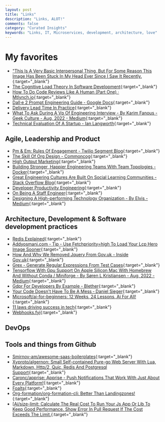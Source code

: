 ```yaml
---
layout: post
title: "Links"
description: "Links, ALOT!"
comments: false
category: "Curated Insights"
keywords: "Links, IT, Microservices, development, architecture, love"
---
```

<!-- markdownlint-disable MD033 MD020 MD025-->
# My favorites<a name="favorites"></a>

- ["This Is A Very Basic Interpersonal Thing, But For Some Reason This Image Has Been Stuck In My Head Ever Since I Saw It Recently.](https://twitter.com/jaltma/status/1558867098922893314){:target="_blank"}
- [The Cognitive Load Theory In Software Development](https://thevaluable.dev/cognitive-load-theory-software-developer/){:target="_blank"}
- [How To Do Code Reviews Like A Human (Part One) · Mtlynch.io](https://mtlynch.io/human-code-reviews-1/){:target="_blank"}
- [Dall·e 2 Prompt Engineering Guide - Google Docs](https://docs.google.com/document/d/11WlzjBT0xRpQhP9tFMtxzd0q6ANIdHPUBkMV-YB043U/edit?pli=1#heading=h.iddx5smvg85u){:target="_blank"}
- [Delivery Lead Time In Practice](https://isthisit.nz/posts/2022/delivery-lead-time-in-practice/){:target="_blank"}
- [What To Ask During A Vp Of Engineering Interview - By Karim Fanous - Geek Culture - Aug, 2022 - Medium](https://medium.com/geekculture/what-to-ask-during-a-vp-of-engineering-interview-67b7c98babb2){:target="_blank"}
- [Technical Evaluation Of A Startup - Ian Langworth](https://blog.langworth.com/tech-eval){:target="_blank"}

## Agile, Leadership and Product<a name="agile"></a>

- [Pm & Em: Rules Of Engagement - Twilio Segment Blog](https://segment.com/blog/product-manager-engineering-manager-rules-of-engagement/){:target="_blank"}
- [The Skill Of Org Design - Commoncog](https://commoncog.com/org-design-skill/){:target="_blank"}
- [High Output Marketing](https://www.positivehuman.co/articles/high-output-marketing){:target="_blank"}
- [Building Stronger, Happier Engineering Teams With Team Topologies - Docker](https://www.docker.com/blog/building-stronger-happier-engineering-teams-with-team-topologies/){:target="_blank"}
- [Great Engineering Cultures Are Built On Social Learning Communities - Stack Overflow Blog](https://stackoverflow.blog/2022/08/04/great-engineering-cultures-are-built-on-social-learning-communities/){:target="_blank"}
- [Developer Productivity Engineering](https://medium.com/wise-engineering/platform-engineering-kpis-6a3215f0ee14){:target="_blank"}
- [On Being A Staff Engineer](https://mhlakhani.com/blog/2022/08/on-being-a-staff-engineer/){:target="_blank"}
- [Designing A High-performing Technology Organization - By Elvis - Medium](https://the-elvis.medium.com/designing-a-technology-organization-c2d4e34f1e75){:target="_blank"}

## Architecture, Development & Software development practices <a name="development"></a>

- [Redis Explained](https://architecturenotes.co/redis/){:target="_blank"}
- [Addyosmani.com - Tip - Use Fetchpriority=high To Load Your Lcp Hero Image Sooner](https://addyosmani.com/blog/fetch-priority/){:target="_blank"}
- [How And Why We Removed Jquery From Gov.uk - Inside Gov.uk](https://insidegovuk.blog.gov.uk/2022/08/11/how-and-why-we-removed-jquery-from-gov-uk/){:target="_blank"}
- [Grex - Generate Regular Expressions From Test Cases](https://pemistahl.github.io/grex-js/){:target="_blank"}
- [Tensorflow With Gpu Support On Apple Silicon Mac With Homebrew And Without Conda / Miniforge - By Søren L Kristiansen - Aug, 2022 - Medium](https://medium.com/@sorenlind/tensorflow-with-gpu-support-on-apple-silicon-mac-with-homebrew-and-without-conda-miniforge-915b2f15425b){:target="_blank"}
- [Gdpr For Developers By Example - Blether](https://blog.blether.chat/2022/08/03/gdpr-for-developers-by-example/){:target="_blank"}
- [Your Code Doesn't Have To Be A Mess ‐ Daniel Sieger](https://www.danielsieger.com/blog/2022/07/25/your-code-doesnt-have-to-be-a-mess.html){:target="_blank"}
- [Microsoft/ai-for-beginners: 12 Weeks, 24 Lessons, Ai For All!](https://github.com/microsoft/AI-For-Beginners){:target="_blank"}
- [11 laws driving success in tech](https://www.cbinsights.com/reports/CB-Insights_Laws-Driving-Success-In-Tech.pdf){:target="_blank"}
- [Webhooks.fyi](https://webhooks.fyi/){:target="_blank"}

## DevOps<a name="devops"></a>

## Tools and things from Github <a name="tools"></a>

- [Smirnov-am/awesome-saas-boilerplates](https://github.com/smirnov-am/awesome-saas-boilerplates){:target="_blank"}
- [Xyproto/algernon: Small Self-contained Pure-go Web Server With Lua, Markdown, Http/2, Quic, Redis And Postgresql Support](https://github.com/xyproto/algernon){:target="_blank"}
- [Caronc/apprise: Apprise - Push Notifications That Work With Just About Every Platform!](https://github.com/caronc/apprise#productivity-based-notifications){:target="_blank"}
- [Foalts](https://foalts.org/){:target="_blank"}
- [Org-formation/org-formation-cli: Better Than Landingzones!](https://github.com/org-formation/org-formation-cli){:target="_blank"}
- [[Ai/size-limit: Calculate The Real Cost To Run Your Js App Or Lib To Keep Good Performance. Show Error In Pull Request If The Cost Exceeds The Limit.](https://github.com/ai/size-limit){:target="_blank"}
